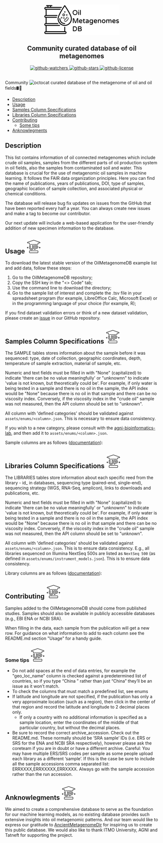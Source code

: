 <a name="top"></a>
<p align="center">
  <img src="assets\image\git_img_top.png" width="250" height="100" />
</p>
<h2 align="center">Community curated database of oil metagenomes</h2>

<div align="center">
  
<a href="https://github.com/agni-bioinformatics-lab/OilMetagenomesDB">
  <img src="https://img.shields.io/github/watchers/agni-bioinformatics-lab/OilMetagenomesDB?label=Watch&style=social&logo=github" alt="github-watchers">
</a>
<a href="https://github.com/agni-bioinformatics-lab/OilMetagenomesDB">
  <img src="https://img.shields.io/github/stars/agni-bioinformatics-lab/OilMetagenomesDB?style=social&logo=github" alt="github-stars">
</a>
<a href="https://github.com/agni-bioinformatics-lab/OilMetagenomesDB">
  <img src="https://img.shields.io/github/license/agni-bioinformatics-lab/OilMetagenomesDB?style=social&logo=github" alt="github-license">
</a>

</div>

<br/>

Community <img src="https://github.githubassets.com/images/icons/emoji/octocat.png" alt="octocat" style="height: 1em;"> curated database of the metagenome of oil and oil fields🛢️🦠

+ [Description](#description)
+ [Usage](#usage)
+ [Samples Column Specifications](#samples-column-specifications)
+ [Libraries Column Specifications](#libraries-column-specifications)
+ [Contributing](#contributing)
  + [Some tips](#some-tips)
+ [Anknowlegments](#anknowlegments)
  
## Description
This list contains information of oil connected metagenomes which include crude oil samples, samples from the different parts of oil production system in oil fields, also the samples from contaminated soil and water. This database is crucial for the use of metagenomic oil samples in machine learning. It follows the FAIR data organization principles. Here you can find the name of publications, years of publications, DOI, type of samples, geographic location of sample collection, and associated physical or chemical conditions.


The database will release bug fix updates on issues from the GitHub that have been reported every half a year. You can always create new issues and make a tag to become our contributor.

Our next update will include a web-based application for the user-friendly addition of new specimen information to the database.

<span id="usage"></span>
## Usage [![Up](assets/image/git_img_up.png)](#top)
To download the latest stable version of the OilMetagenomeDB example list and add data, follow these steps:
1. Go to the OilMetagenomeDB repository;
2. Copy the SSH key in the "<> Code" tab;
3. Use the command line to download the directory;
4. Go to the sample list of interest and complete the .tsv file in your spreadsheet program (for example, LibreOffice Calc, Microsoft Excel) or in the programming language of your choice (for example, R);
 
If you find dataset validation errors or think of a new dataset validation, please create an [issue](https://github.com/agni-bioinformatics-lab/OilMetagenomesDB/issues) in our GitHub repository. 

<span id="samples-column-specifications"></span>
## Samples Column Specifications [![Up](assets/image/git_img_up.png)](#top)

The SAMPLE tables stores information about the sample before it was sequenced: type, date of collection, geographic coordinates, depth, temperature of sample extraction, material of sample, etc.

Numeric and text fields must be filled in with "None" (capitalized) to indicate 'there can be no value meaningfully' or "unknownn" to indicate 'value is not known, but theoretically could be'. For example, if only water is being tested in a sample and there is no oil in the sample, the API index would be "None" because there is no oil in that sample and there can be no viscosity index. Conversely, if the viscosity index in the "crude oil" sample was not measured, then the API column should be set to "unknown".

All column with 'defined categories' should be validated against
`assets/enums/<column>.json`. This is necessary to ensure data consistency.

If you wish to a new category, please consult with the [agni-bioinformatics-lab](https://github.com/agni-bioinformatics-lab), and then add it to `assets/enums/<column>.json`.

Sample columns are as follows ([documentation](https://github.com/agni-bioinformatics-lab/OilMetagenomesDB/tree/main/assets/documentation/samples)):

<span id="libraries-column-specifications"></span>
## Libraries Column Specifications [![Up](assets/image/git_img_up.png)](#top)
  The LIBRARIES tables store information about each specific reed from the library - id_ in databases, sequencing type (paired-end, single-end), sequencing strategy (WGS, RNA-Seq, amplicon), links to downloads and publications, etc.

Numeric and text fields must be filled in with "None" (capitalized) to indicate 'there can be no value meaningfully' or "unknownn" to indicate 'value is not known, but theoretically could be'. For example, if only water is being tested in a sample and there is no oil in the sample, the API index would be "None" because there is no oil in that sample and there can be no viscosity index. Conversely, if the viscosity index in the "crude oil" sample was not measured, then the API column should be set to "unknown".

All column with 'defined categories' should be validated against
`assets/enums/<column>.json`. This is to ensure data consistency. E.g., all
libraries sequenced on Illumina NextSeq 500s are listed as `NextSeq 500` (as
defined in `assets/enums/instrument_models.json`). This is to ensure data
consistency.

Library columns are as follows ([documentation](https://github.com/agni-bioinformatics-lab/OilMetagenomesDB/tree/main/assets/documentation/libraries)):

<span id="contributing"></span>
## Contributing [![Up](assets/image/git_img_up.png)](#top)
Samples added to the OilMetagenomeDB should come from published studies. Samples should also be available in publicly accessible databases (e.g., EBI ENA or NCBI SRA).

When filling in the data, each sample from the publication will get a new row. For guidance on what information to add to each column see the README.md section "Usage" for a handy guide.

<span id="some-tips"></span>
### Some tips [![Up](assets/image/git_img_up.png)](#top)
* Do not add spaces at the end of data entries, for example the "geo_loc_name" column is checked against a predetermined list of countries, so if you type “China ” rather than just “China” they’ll be an issue as it won’t match.
* To check the columns that must match a predefined list, see enums
* If latitude and longitude are not specified, if the publication has only a very approximate location (such as a region), then click in the center of that region and record the latitude and longitude to 2 decimal places only.
  * If only a country with no additional information is specified as a sample location, enter the coordinates of the middle of that particular country, but without the decimal places.
* Be sure to record the correct archive_accession. Check out the README.md. These normally should be ‘SRA sample’ IDs (i.e. ERS or SRS for the ENA and NCBI SRA respectively), however please ask the coreteam if you are in doubt or have a different archive. Careful: You may have multiple ERS/SRS codes per sample as some people upload each library as a different ‘sample’. If this is the case be sure to include all the sample accessions comma separated list: ERRXXXX,ERRXXXXX,ERRXXXX. Always go with the sample accession rather than the run accession.

## Anknowlegments [![Up](assets/image/git_img_up.png)](#top)
 We aimed to create a comprehensive database to serve as the foundation for our machine learning models, as no existing database provides such extensive insights into oil metagenomic patterns. And our team would like to express our gratitude to [AncientMetagenomeDir](http://www.spaam-community.org/AncientMetagenomeDir/) for inspiring us to create this public database. We would also like to thank ITMO University, AGNI and Tatneft for supporting the project.
